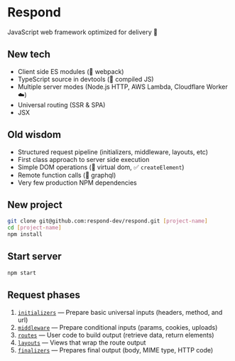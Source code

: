 # Respond

JavaScript web framework optimized for delivery 🚚

## New tech

- Client side ES modules (🚫 webpack)
- TypeScript source in devtools (🚫 compiled JS)
- Multiple server modes (Node.js HTTP, AWS Lambda, Cloudflare Worker ☁️)
- Universal routing (SSR & SPA)
- JSX

## Old wisdom

- Structured request pipeline (initializers, middleware, layouts, etc)
- First class approach to server side execution
- Simple DOM operations (🚫 virtual dom, ✅ `createElement`)
- Remote function calls (🚫 graphql)
- Very few production NPM dependencies

## New project

```bash
git clone git@github.com:respond-dev/respond.git [project-name]
cd [project-name]
npm install
```

## Start server

```bash
npm start
```

## Request phases

1. [`initializers`](src/initializers) — Prepare basic universal inputs (headers, method, and url)
2. [`middleware`](src/middleware) — Prepare conditional inputs (params, cookies, uploads)
3. [`routes`](src/routes) — User code to build output (retrieve data, return elements)
4. [`layouts`](src/layouts) — Views that wrap the route output
5. [`finalizers`](src/finalizers) — Prepares final output (body, MIME type, HTTP code)
